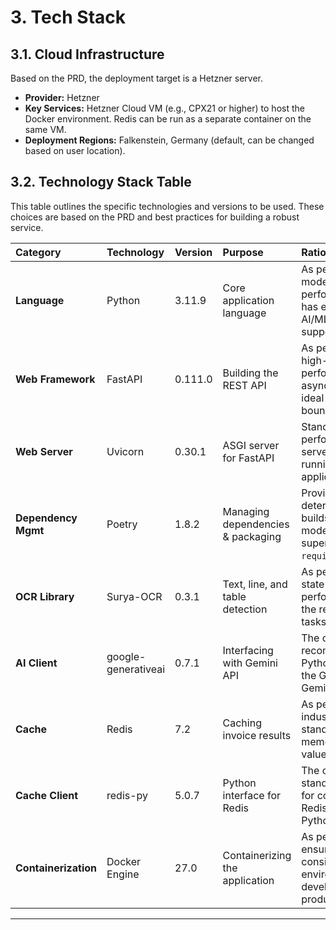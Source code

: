 # 3. Tech Stack

## 3.1. Cloud Infrastructure

Based on the PRD, the deployment target is a Hetzner server.

- **Provider:** Hetzner
- **Key Services:** Hetzner Cloud VM (e.g., CPX21 or higher) to host the Docker environment. Redis can be run as a separate container on the same VM.
- **Deployment Regions:** Falkenstein, Germany (default, can be changed based on user location).

## 3.2. Technology Stack Table

This table outlines the specific technologies and versions to be used. These choices are based on the PRD and best practices for building a robust service.

| Category | Technology | Version | Purpose | Rationale |
| :--- | :--- | :--- | :--- | :--- |
| **Language** | Python | 3.11.9 | Core application language | As per PRD; modern, performant, and has excellent AI/ML library support. |
| **Web Framework** | FastAPI | 0.111.0 | Building the REST API | As per PRD; high-performance async framework ideal for I/O-bound tasks. |
| **Web Server** | Uvicorn | 0.30.1 | ASGI server for FastAPI | Standard, high-performance server for running FastAPI applications. |
| **Dependency Mgmt** | Poetry | 1.8.2 | Managing dependencies & packaging | Provides deterministic builds and is a modern standard superior to `requirements.txt`. |
| **OCR Library** | Surya-OCR | 0.3.1 | Text, line, and table detection | As per PRD; state-of-the-art performance for the required tasks. |
| **AI Client** | google-generativeai | 0.7.1 | Interfacing with Gemini API | The official and recommended Python SDK for the Google Gemini API. |
| **Cache** | Redis | 7.2 | Caching invoice results | As per PRD; industry-standard, fast in-memory key-value store. |
| **Cache Client** | redis-py | 5.0.7 | Python interface for Redis | The official, standard library for connecting to Redis from Python. |
| **Containerization**| Docker Engine | 27.0 | Containerizing the application | As per PRD; ensures a consistent environment from development to production. |

---
